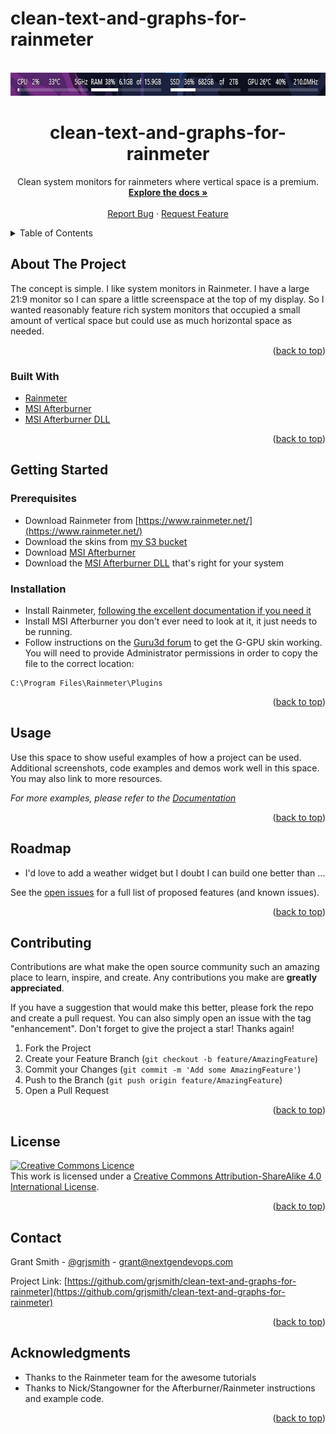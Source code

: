 # clean-text-and-graphs-for-rainmeter
<div id="top"></div>
<!--
*** Thanks for checking out the Best-README-Template. If you have a suggestion
*** that would make this better, please fork the repo and create a pull request
*** or simply open an issue with the tag "enhancement".
*** Don't forget to give the project a star!
*** Thanks again! Now go create something AMAZING! :D
-->


<!-- PROJECT LOGO -->
<br />
<div align="center">
  <a href="https://github.com/grjsmith/clean-text-and-graphs-for-rainmeter">
    <img src="images/clean-text-and-graphs-for-rainmeter.jpg" alt="screenshot of clean-text-and-graphs-for-rainmeter" width="788" height="37">
  </a>

<h1 align="center">clean-text-and-graphs-for-rainmeter</h1>

  <p align="center">
    Clean system monitors for rainmeters where vertical space is a premium.
    <br />
    <a href="https://github.com/grjsmith/clean-text-and-graphs-for-rainmeter"><strong>Explore the docs »</strong></a>
    <br />
    <br />
    <a href="https://github.com/grjsmith/clean-text-and-graphs-for-rainmeter/issues">Report Bug</a>
    ·
    <a href="https://github.com/grjsmith/clean-text-and-graphs-for-rainmeter/issues">Request Feature</a>
  </p>
</div>



<!-- TABLE OF CONTENTS -->
<details>
  <summary>Table of Contents</summary>
  <ol>
    <li>
      <a href="#about-the-project">About The Project</a>
      <ul>
        <li><a href="#built-with">Built With</a></li>
      </ul>
    </li>
    <li>
      <a href="#getting-started">Getting Started</a>
      <ul>
        <li><a href="#prerequisites">Prerequisites</a></li>
        <li><a href="#installation">Installation</a></li>
      </ul>
    </li>
    <li><a href="#usage">Usage</a></li>
    <li><a href="#roadmap">Roadmap</a></li>
    <li><a href="#contributing">Contributing</a></li>
    <li><a href="#license">License</a></li>
    <li><a href="#contact">Contact</a></li>
    <li><a href="#acknowledgments">Acknowledgments</a></li>
  </ol>
</details>

<!-- ABOUT THE PROJECT -->
## About The Project
The concept is simple. I like system monitors in Rainmeter. I have a large 21:9 monitor so I can spare a little screenspace at the top of my display. So I wanted reasonably feature rich system monitors that occupied a small amount of vertical space but could use as much horizontal space as needed.
<p align="right">(<a href="#top">back to top</a>)</p>

### Built With

* [Rainmeter](https://www.rainmeter.net/)
* [MSI Afterburner](https://www.msi.com/Landing/afterburner/graphics-cards)
* [MSI Afterburner DLL](https://forums.guru3d.com/threads/rainmeter-plugin-for-msi-afterburner.319558/)

<p align="right">(<a href="#top">back to top</a>)</p>



<!-- GETTING STARTED -->
## Getting Started
### Prerequisites

* Download Rainmeter from [https://www.rainmeter.net/](https://www.rainmeter.net/)
* Download the skins from [my S3 bucket](https://entropybit.s3.eu-west-1.amazonaws.com/clean+text+and+graphs_1.0.rmskin)
* Download [MSI Afterburner](https://www.msi.com/Landing/afterburner/graphics-cards)
* Download the [MSI Afterburner DLL](https://forums.guru3d.com/threads/rainmeter-plugin-for-msi-afterburner.319558/) that's right for your system
### Installation
* Install Rainmeter, [following the excellent documentation if you need it](https://docs.rainmeter.net/manual/installing-rainmeter/)
* Install MSI Afterburner you don't ever need to look at it, it just needs to be running.
* Follow instructions on the [Guru3d forum](https://forums.guru3d.com/threads/rainmeter-plugin-for-msi-afterburner.319558/) to get the G-GPU skin working.
You will need to provide Administrator permissions in order to copy the file to the correct location:
```
C:\Program Files\Rainmeter\Plugins
```

<p align="right">(<a href="#top">back to top</a>)</p>

<!-- USAGE EXAMPLES -->
## Usage

Use this space to show useful examples of how a project can be used. Additional screenshots, code examples and demos work well in this space. You may also link to more resources.

_For more examples, please refer to the [Documentation](https://example.com)_

<p align="right">(<a href="#top">back to top</a>)</p>

<!-- ROADMAP -->
## Roadmap

- I'd love to add a weather widget but I doubt I can build one better than ...
<!-- find out which weather widget I'm using -->

See the [open issues](https://github.com/github_username/repo_name/issues) for a full list of proposed features (and known issues).

<p align="right">(<a href="#top">back to top</a>)</p>



<!-- CONTRIBUTING -->
## Contributing
Contributions are what make the open source community such an amazing place to learn, inspire, and create. Any contributions you make are **greatly appreciated**.

If you have a suggestion that would make this better, please fork the repo and create a pull request. You can also simply open an issue with the tag "enhancement".
Don't forget to give the project a star! Thanks again!

1. Fork the Project
2. Create your Feature Branch (`git checkout -b feature/AmazingFeature`)
3. Commit your Changes (`git commit -m 'Add some AmazingFeature'`)
4. Push to the Branch (`git push origin feature/AmazingFeature`)
5. Open a Pull Request

<p align="right">(<a href="#top">back to top</a>)</p>

<!-- LICENSE -->
## License
<a rel="license" href="http://creativecommons.org/licenses/by-sa/4.0/"><img alt="Creative Commons Licence" style="border-width:0" src="https://i.creativecommons.org/l/by-sa/4.0/88x31.png" /></a><br />This work is licensed under a <a rel="license" href="http://creativecommons.org/licenses/by-sa/4.0/">Creative Commons Attribution-ShareAlike 4.0 International License</a>.

<p align="right">(<a href="#top">back to top</a>)</p>

<!-- CONTACT -->
## Contact

Grant Smith - [@grjsmith](https://twitter.com/grjsmith) - grant@nextgendevops.com

Project Link: [https://github.com/grjsmith/clean-text-and-graphs-for-rainmeter](https://github.com/grjsmith/clean-text-and-graphs-for-rainmeter)

<p align="right">(<a href="#top">back to top</a>)</p>

<!-- ACKNOWLEDGMENTS -->
## Acknowledgments
* Thanks to the Rainmeter team for the awesome tutorials
* Thanks to Nick/Stangowner for the Afterburner/Rainmeter instructions and example code.

<p align="right">(<a href="#top">back to top</a>)</p>



<!-- MARKDOWN LINKS & IMAGES -->
<!-- https://www.markdownguide.org/basic-syntax/#reference-style-links -->